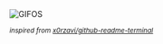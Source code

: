 <div align="justify">
<picture>
    <source media="(prefers-color-scheme: dark)" srcset="https://i.ibb.co/wJFnjym/output-gif.gif">
    <source media="(prefers-color-scheme: light)" srcset="https://i.ibb.co/wJFnjym/output-gif.gif">
    <img alt="GIFOS" src="https://i.ibb.co/wJFnjym/output-gif.gif">
</picture>

<sub><i>inspired from [x0rzavi/github-readme-terminal](https://github.com/x0rzavi/github-readme-terminal)</i></sub>

</div>

<!-- Image deletion URL: https://ibb.co/1stCjZW/ca378cedb6fa26ae717f7bc58627fdd2 -->
